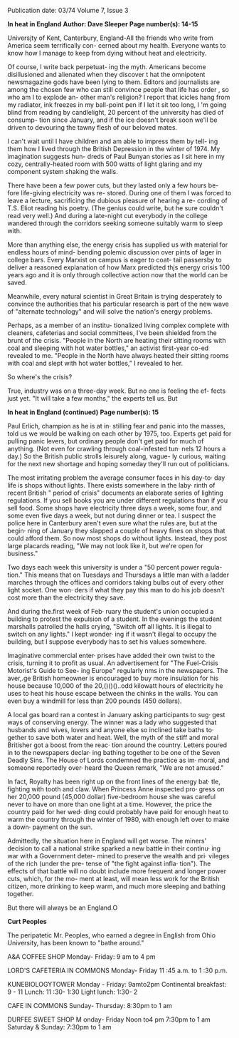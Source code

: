 Publication date: 03/74
Volume 7, Issue 3

**In heat in England**
**Author: Dave Sleeper**
**Page number(s): 14-15**

Universjty of Kent, Canterbury, 
England-All the friends who write 
from America seem terrifically con-
cerned about my health. Everyone 
wants to know how I manage to keep 
from dying without heat and 
electricity. 

Of course, I write back perpetuat-
ing the myth. Americans become 
disillusioned and alienated when 
they discover t hat the omnipotent 
newsmagazine gods have been lying 
to them. Editors and journalists 
are among the chosen few who can 
still convince people that life has 
order , so who am I to explode an-
other man's religion? I report that 
icicles hang from my radiator, ink 
freezes in my ball-point pen if I let 
it sit too long, I 'm going blind from 
reading by candlelight, 20 percent of 
the university has died of consump-
tion since January, and if the ice 
doesn't break soon we'll be driven to 
devouring the tawny flesh of our 
beloved mates. 

I can't wait until I have children 
and am able to impress them by tell-
ing them how I lived through the 
British Depression in the winter of 
1974. My imagination suggests hun-
dreds of Paul Bunyan stories as I sit 
here in my cozy, centrally-heated 
room with 500 watts of light glaring 
and my component system shaking 
the walls. 

There have been a few power cuts, 
but they lasted only a few hours be-
fore life-giving electricity was re-
stored. During one of them I was 
forced to leave a lecture, sacrificing 
the dubious pleasure of hearing a re-
cording of T.S. Eliot reading his 
poetry. (The genius could write, but 
he sure couldn't read very well.) And 
during a late-night cut everybody in 
the college wandered through the 
corridors seeking someone suitably 
warm to sleep with. 

More than anything else, the 
energy crisis has supplied us with 
material for endless hours of mind-
bending polemic discussion over 
pints of lager in college bars. Every 
Marxist on campus is eager to coat-
tail passersby to deliver a reasoned 
explanation of how Marx predicted 
thjs energy crisis 100 years ago and 
it is only through collective action 
now that the world can be saved. 

Meanwhile, every natural scientist in 
Great Britain is trying desperately 
to convince the authorities that his 
particular research is part of the new 
wave of "alternate technology" and 
will solve the nation's energy 
problems. 

Perhaps, as a member of an institu-
tionalized living complex complete 
with cleaners, cafeterias and social 
committees, I've been shielded from 
the brunt of the crisis. "People in the 
North are heating their sitting rooms 
with coal and sleeping with hot water 
bottles," an activist first-year co-ed 
revealed to me. "People in the North 
have always heated their sitting 
rooms with coal and slept with hot 
water bottles," I revealed to her. 

So where's the crisis? 

True, industry was on a three-day 
week. But no one is feeling the ef-
fects just yet. "It will take a few 
months," the experts tell us. But 



**In heat in England (continued)**
**Page number(s): 15**

Paul Erlich, champion as he is at in· 
stilling fear and panic into the 
masses, told us we would be walking 
on each other by 1975, too. Experts 
get paid for pulling panic levers, but 
ordinary people don't get paid for 
much of anything. (Not even for 
crawling through coal-infested tun· 
nels 12 hours a day.) So the British 
public strolls leisurely along, vague-
ly curious, waiting for the next new 
shortage and hoping someday they'll 
run out of politicians. 

The most irritating problem the 
average consumer faces in his day-to· 
day life is shops without lights. 
There exists somewhere in the laby· 
rinth of recent British " period of 
crisis" documents an elaborate 
series of lighting regulations. If you 
sell books you are under different 
regulations than if you sell food. 
Some shops have electricity three 
days a week, some four, and some 
even five days a week, but not during 
dinner or tea. I suspect the police 
here in Canterbury aren't even sure 
what the rules are, but at the begin· 
ning of January they slapped a 
couple of heavy fines on shops that 
could afford them. So now most 
shops do without lights. Instead, 
they post large placards reading, 
"We may not look like it, but we're 
open for business." 

Two days each week this university 
is under a "50 percent power regula-
tion." This means that on Tuesdays 
and Thursdays a little man with a 
ladder marches through the offices 
and corridors taking bulbs out of 
every other light socket. One won· 
ders if what they pay this man to do 
his job doesn't cost more than the 
electricity they save. 

And during the.first week of Feb· 
ruary the student's union occupied a 
building to protest the expulsion of a 
student. In the evenings the student 
marshalls patrolled the halls crying, 
"Switch off all lights. It is illegal to 
switch on any lights." I kept wonder· 
ing if it wasn't illegal to occupy the 
building, but I suppose everybody 
has to set his values somewhere. 

Imaginative commercial enter· 
prises have added their own twist to 
the crisis, turning it to profit as 
usual. An advertisement for "The 
Fuel-Crisis Motorist's Guide to See-
ing Europe" regularly nms in the 
newspapers. The aver,.ge British 
homeowner is encouraged to buy 
more insulation for his house because 
10,000 of the 20,()()()..odd kilowatt 
hours of electricity he uses to heat 
his house escape between the chinks 
in the walls. You can even buy a 
windmill for less than 200 pounds 
(450 dollars). 

A local gas board ran a contest in 
January asking participants to sug· 
gest ways of conserving energy. The 
winner was a lady who suggested 
that husbands and wives, lovers and 
anyone else so inclined take baths to· 
gether to save both water and heat. 
Well, the myth of the stiff and moral 
Britisher got a boost from the reac· 
tion around the country. Letters 
poured in to the newspapers declar· 
ing bathing together to be one of the 
Seven Deadly Sins. The House of 
Lords condemned the practice as im· 
moral, and someone reportedly over· 
heard the Queen remark, "We are 
not amused." 

In fact, Royalty has been right up 
on the front lines of the energy bat· 
tle, fighting with tooth and claw. 
When Princess Anne inspected pro· 
gress on her 20,000 pound (45,000 
dollar) five-bedroom house she was 
careful never to have on more than 
one light at a time. However, the 
price the country paid for her wed· 
ding could probably have paid for 
enough heat to warm the country 
through the winter of 1980, with 
enough left over to make a down· 
payment on the sun. 

Admittedly, the situation here in 
England will get worse. The miners' 
decision to call a national strike 
sparked a new battle in their continu· 
ing war with a Government deter-
mined to preserve the wealth and pri· 
vileges of the rich (under the pre-
tense of "the fight against infla· 
tion"). The effects of that battle will 
no doubt include more frequent and 
longer power cuts, which, for the mo-
ment at least, will mean less work for 
the British citizen, more drinking to 
keep warm, and much more sleeping 
and bathing together. 

But there will always be an 
England.O



**Curt Peoples**

The peripatetic Mr. Peoples, who 
earned a degree in English from Ohio 
University, has been known to 
"bathe around."



A&A COFFEE SHOP 
Monday- Friday: 9 am to 4 pm 

LORD'S CAFETERIA 
IN COMMONS 
Monday- Friday 11 :45 a.m. to 1 :30 p.m. 

KUNEBIOLOGYTOWER 
Monday - Friday: 9amto2pm 
Continental breakfast: 9 - 11 
Lunch: 11 :30- 1:30 
Light lunch: 1:30- 2 

CAFE IN COMMONS 
Sunday- Thursday: 8:30pm to 1 am 

DURFEE SWEET SHOP 
M onday- Friday Noon to4 pm 
7:30pm to 1 am 
Saturday & Sunday: 7:30pm to 1 am